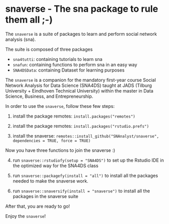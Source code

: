 # snaverse - The sna package to rule them all ;-)

The `snaverse` is a suite of packages to learn and perform social network analysis (sna). 

The suite is composed of three packages
- `sna4tutti`: containing tutorials to learn sna
- `snafun`: containing functions to perform sna in an easy way
- `SNA4DSData`: containing Dataset for learning purposes

The `snaverse` is a companion for the mandatory first-year course Social Network Analysis for Data Science (SNA4DS) taught at JADS (Tilburg University + Eindhoven Technical University) within the master in Data Science, Business, and Entrepreneurship.

In order to use the `snaverse`, follow these few steps: 

1) install the package remotes: `install.packages("remotes")`

2) install the package remotes: `install.packages("rstudio.prefs")`

3) install the snaverse: `remotes::install_github("SNAnalyst/snaverse", dependencies = TRUE, force = TRUE)`


Now you have three functions to join the snaverse :)

4) run `snaverse::rstudiofy(setup = "SNA4DS")` to set up the Rstudio IDE in the optimized way for the SNA4DS class

5) run `snaverse::packagefy(install = "all")` to install all the packages needed to make the snaverse work.

6) run `snaverse::snaversify(install = "snaverse")` to install all the packages in the snaverse suite

After that, you are ready to go! 

Enjoy the `snaverse`!

